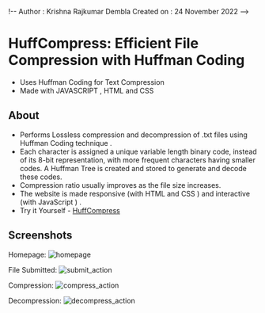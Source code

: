 !-- Author : Krishna Rajkumar Dembla
	Created on : 24 November 2022 -->

# HuffCompress: Efficient File Compression with Huffman Coding

* Uses Huffman Coding for Text Compression
* Made with JAVASCRIPT , HTML and CSS

## About

* Performs Lossless compression and decompression of .txt files using Huffman Coding technique .
* Each character is assigned a unique variable length binary code, instead of its 8-bit representation, with more frequent characters having smaller codes. A Huffman Tree is created and stored to generate and decode these codes.
* Compression ratio usually improves as the file size increases.
* The website is made responsive (with HTML and CSS ) and interactive (with JavaScript ) .
* Try it Yourself - [HuffCompress](https://krytax-24.github.io/HuffCompress-Efficient-File-Compression-with-Huffman-Coding/)

## Screenshots

Homepage:
![homepage](https://drive.google.com/uc?export=view&id=1oujMWlNqyc1M94TsAyYiBMS5C00CRtV5)

File Submitted:
![submit_action](https://drive.google.com/uc?export=view&id=1RFUpvKRdgkG0RN8XsIjyjqOxpfXzxo7X)

Compression:
![compress_action](https://drive.google.com/uc?export=view&id=1BWJs7-FBb2ksG9lTKuNXZBW9_uhwvcs8)

Decompression:
![decompress_action](https://drive.google.com/uc?export=view&id=1GbTe99h9M4ro44cBnc6jPELzEJ1c8Yit)
